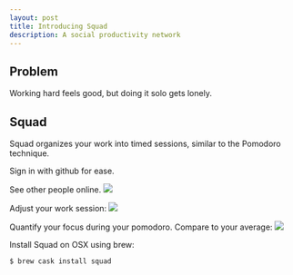 ```yaml
---
layout: post
title: Introducing Squad
description: A social productivity network
---
```


## Problem ##
Working hard feels good, but doing it solo gets lonely.

## Squad ##

Squad organizes your work into timed sessions, similar to the Pomodoro
technique.

Sign in with github for ease.

See other people online.
![](https://image.ibb.co/huoKDv/Screen_Shot_2017_03_26_at_8_07_20_PM.png)

Adjust your work session:
![](https://preview.ibb.co/iEuLLa/Screen_Shot_2017_03_26_at_8_10_40_PM.png)

Quantify your focus during your pomodoro. Compare to your average:
![](https://image.ibb.co/dY770a/Screen_Shot_2017_03_26_at_8_11_12_PM.png)

Install Squad on OSX using brew:

```
$ brew cask install squad 
```
